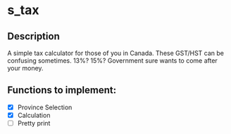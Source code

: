 # s_tax
## Description
A simple tax calculator for those of you in Canada. These GST/HST can be confusing sometimes. 13%? 15%? Government sure wants to come after your money.

## Functions to implement:
- [x] Province Selection
- [x] Calculation
- [ ] Pretty print
